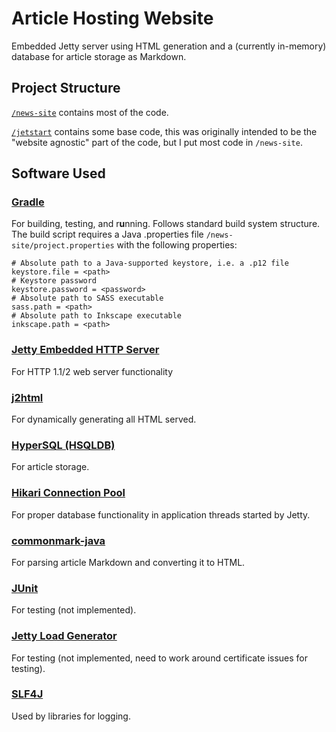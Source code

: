 # Article Hosting Website

Embedded Jetty server using HTML generation and a (currently in-memory) database for article storage as Markdown.

## Project Structure

[`/news-site`](news-site) contains most of the code.

[`/jetstart`](jetstart) contains some base code, this was originally intended to be the "website agnostic" part of the code, but I put most code in `/news-site`.

## Software Used

### [Gradle](https://docs.gradle.org/7.3.1/userguide/userguide.html)

For building, testing, and r**u**nning. Follows standard build system structure. The build script requires a Java .properties file `/news-site/project.properties` with the following properties:

```properties
# Absolute path to a Java-supported keystore, i.e. a .p12 file
keystore.file = <path>
# Keystore password
keystore.password = <password>
# Absolute path to SASS executable
sass.path = <path>
# Absolute path to Inkscape executable
inkscape.path = <path>
```

### [Jetty Embedded HTTP Server](https://www.eclipse.org/jetty/documentation/jetty-11/programming-guide/index.html)

For HTTP 1.1/2 web server functionality

### [j2html](https://j2html.com/)

For dynamically generating all HTML served.

### [HyperSQL (HSQLDB)](http://hsqldb.org/)

For article storage.

### [Hikari Connection Pool](https://github.com/brettwooldridge/HikariCP)

For proper database functionality in application threads started by Jetty.

### [commonmark-java](https://github.com/commonmark/commonmark-java)

For parsing article Markdown and converting it to HTML.

### [JUnit](https://junit.org/junit5/docs/current/user-guide/)

For testing (not implemented).

### [Jetty Load Generator](https://github.com/jetty-project/jetty-load-generator)

For testing (not implemented, need to work around certificate issues for testing).

### [SLF4J](http://www.slf4j.org/)

Used by libraries for logging.